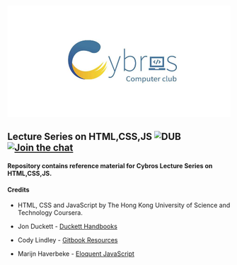 
![Cybros](https://github.com/phunsukwangdu/image/blob/master/cybros.jpg)

## Lecture Series on  HTML,CSS,JS ![DUB](https://img.shields.io/dub/l/vibe-d.svg?style=flat) [![Join the chat](https://img.shields.io/badge/gitter-join%20chat%20%E2%86%92-brightgreen.svg)](https://gitter.im/LNMIIT-Computer-Club/Lobby)

#### Repository contains reference material for Cybros Lecture Series on  HTML,CSS,JS.
#### Credits

* HTML, CSS and JavaScript by The Hong Kong University of Science and Technology Coursera.

* Jon Duckett - <a href="https://github.com/Cybros/Lecture-Series-1-HTML-CSS-JS/tree/master/Other%20Resources/Duckett%20Handbooks">Duckett Handbooks</a>

* Cody Lindley - <a href="https://github.com/Cybros/Lecture-Series-1-HTML-CSS-JS/tree/master/Other%20Resources/Gitbook%20Resources">Gitbook Resources</a>

* Marijn Haverbeke - <a href="https://github.com/Cybros/Lecture-Series-1-HTML-CSS-JS/tree/master/Other%20Resources/Eloquent_JavaScript.pdf">Eloquent JavaScript</a>
